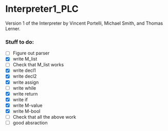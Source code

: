 # Interpreter1_PLC

Version 1 of the Interpreter by Vincent Portelli, Michael Smith, and Thomas Lerner.

### Stuff to do: 
- [ ] Figure out parser 
- [x] write M_list
- [ ] Check that M_list works
- [x] write decl1
- [x] write decl2
- [x] write assign
- [ ] write while
- [x] write return
- [x] write if
- [x] write M-value
- [x] write M-bool
- [ ] Check that all the above work
- [ ] good absraction 

